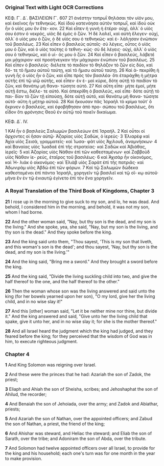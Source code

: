 ### Original Text with Light OCR Corrections

ΚΕΦ. Γ΄. Δ΄. ΒΑΣΙΛΕΙΩΝ Γ΄. 607
21 ἀνέστην τοπρωῒ θηλάσαι τὸν υἱόν μου, καὶ ἐκεῖνος ἦν τεθνηκώς. Καὶ
ἰδοὺ κατενόησα αὐτὸν τοπρωῒ, καὶ ἰδοὺ οὐκ ἦν ὁ υἱός μου ὃν ἔτε-
κον. 22 Καὶ εἶπεν ἡ γυνὴ ἡ ἑτέρα· οὐχί, ἀλλ᾽ ὁ υἱός σου ἐστιν
ὁ νεκρός, υἱὸς δὲ ἐμὸς ὁ ζῶν. Ἡ δὲ λαλεῖ, καὶ αὐτὴ ἔλεγεν·
οὐχί, ἀλλ᾽ ὁ υἱός μου ὁ ζῶν, ὁ δὲ υἱός σου ὁ τεθνηκώς· καὶ ἐ-
λάλησαν ἐνώπιον τοῦ βασιλέως. 23 Καὶ εἶπεν ὁ βασιλεὺς αὐταῖς·
σὺ λέγεις, οὗτος ὁ υἱός μου ὁ ζῶν, καὶ ὁ υἱὸς ταύτης ὁ τεθνη-
κώς· σὺ δὲ λέγεις· οὐχί, ἀλλ᾽ ὁ υἱός σου ὁ τεθνηκώς, καὶ ὁ υἱ-
ός μου ὁ ζῶν. 24 Καὶ εἶπεν ὁ βασιλεύς, λάβετέ μοι μάχαιραν· καὶ
προσήνεγκαν τὴν μάχαιραν ἐνώπιον τοῦ βασιλέως. 25 Καὶ εἶπεν ὁ
βασιλεύς· διέλετε τὸ παιδίον τὸ θηλάζον τὸ ζῶν εἰς δύο, καὶ δό-
τε τὸ ἥμισυ αὐτοῦ ταύτῃ, καὶ τὸ ἥμισυ αὐτοῦ ταύτῃ. 26 Καὶ ἀ-
πεκρίθη ἡ γυνὴ ἧς ὁ υἱὸς ἦν ὁ ζῶν, καὶ εἶπε πρὸς τὸν βασιλέα·
ὅτι ἐταράχθη ἡ μήτρα αὐτῆς ἐπὶ τῷ υἱῷ αὐτῆς, καὶ εἶπεν· ἐν ἐ-
μοὶ κύριε, δότε αὐτῇ τὸ παιδίον τὸ ζῶν, καὶ θανάτῳ μὴ θανα-
τώσητε αὐτό. 27 Καὶ αὕτη εἶπε· μήτε ἐμοί, μήτε αὐτῇ ἔστω, διέλε-
τε αὐτό. Καὶ ἀπεκρίθη ὁ βασιλεύς, καὶ εἶπε· δότε αὐτῇ τὸ παι-
δίον τὸ ζῶν τῇ εἰπούσῃ, δότε αὐτῇ αὐτό, καὶ θανάτῳ μὴ θανα-
τώσητε αὐτό· αὕτη ἡ μήτηρ αὐτοῦ. 28 Καὶ ἤκουσαν πᾶς Ἰσραὴλ
τὸ κρίμα τοῦτ᾽ ὃ ἔκρινεν ὁ βασιλεύς, καὶ ἐφοβήθησαν ἀπὸ προ-
σώπου τοῦ βασιλέως, ὅτι εἶδον ὅτι φρόνησις Θεοῦ ἐν αὐτῷ τοῦ
ποιεῖν δικαίωμα.

ΚΕΦ. Δ΄. IV.

1 ΚΑΙ ἦν ὁ βασιλεὺς Σαλωμὼν βασιλεύων ἐπὶ Ἰσραήλ.
2 Καὶ οὗτοι οἱ ἄρχοντες οἱ ἦσαν αὐτῷ· Ἀζαρίας υἱὸς Σαδὼκ, ὁ
ἱερεύς· 3 Ἐλιαρὲφ καὶ Ἀχία υἱὸς Σεισὰ, γραμματεῖς· καὶ Ἰωσα-
φὰτ υἱὸς Ἀχιλουδ, ἀναμνήσκων· 4 καὶ Βαναίας υἱὸς Ἰωαδαὲ ἐπὶ
τῆς στρατείας· καὶ Σαδὼκ καὶ Ἀβιάθας, ἱερεῖς· 5 καὶ Ἀζαρίας
υἱὸς Νάθαν ἐπὶ τῶν καθεσταμένων· καὶ Ζαββοὺδ υἱὸς Νάθαν ἱε-
ρεύς, ἑταῖρος τοῦ βασιλέως· 6 καὶ Ἀχισὰρ ἦν οἰκονόμος, καὶ Ἡ-
λιάκ ὁ οἰκονόμος· καὶ Ἐλιὰβ υἱὸς Σαρὰτ ἐπὶ τῆς πατριᾶς· καὶ
Ἀδωνιρὰμ υἱὸς Ἀβδὼ ἐπὶ τῶν φόρων. 7 Καὶ τῷ Σαλωμὼν δώδεκα
καθεσταμένοι ἐπὶ πάντα Ἰσραήλ, χορηγεῖν τῷ βασιλεῖ καὶ τῷ οἴ-
κῳ αὐτοῦ· μῆνα ἕν ἐν τῷ ἐνιαυτῷ ἐγίνετο ἐπὶ τὸν ἕνα χορηγεῖν.

### A Royal Translation of the Third Book of Kingdoms, Chapter 3

**21** I rose up in the morning to give suck to my son, and lo, he was dead. And behold, I considered him in the morning, and behold, it was not my son, whom I had borne.

**22** And the other woman said, "Nay, but thy son is the dead, and my son is the living." And she spoke, yea, she said, "Nay, but my son is the living, and thy son is the dead." And they spoke before the king.

**23** And the king said unto them, "Thou sayest, 'This is my son that liveth, and this woman's son is the dead'; and thou sayest, 'Nay, but thy son is the dead, and my son is the living.'"

**24** And the king said, "Bring me a sword." And they brought a sword before the king.

**25** And the king said, "Divide the living suckling child into two, and give the half thereof to the one, and the half thereof to the other."

**26** Then the woman whose son was the living answered and said unto the king (for her bowels yearned upon her son), "O my lord, give her the living child, and in no wise slay it!"

**27** And this [other] woman said, "Let it be neither mine nor thine, but divide it." And the king answered and said, "Give unto her the living child that spake, give it unto her, and in no wise slay it; for she is the mother thereof."

**28** And all Israel heard the judgment which the king had judged, and they feared before the king; for they perceived that the wisdom of God was in him, to execute righteous judgment.

### Chapter 4

**1** And King Solomon was reigning over Israel.

**2** And these were the princes that he had: Azariah the son of Zadok, the priest;

**3** Eliaph and Ahiah the son of Sheisha, scribes; and Jehoshaphat the son of Ahilud, the recorder;

**4** And Benaiah the son of Jehoiada, over the army; and Zadok and Abiathar, priests;

**5** And Azariah the son of Nathan, over the appointed officers; and Zabud the son of Nathan, a priest, the friend of the king;

**6** And Ahishar was steward, and Heliac the steward; and Eliab the son of Sarath, over the tribe; and Adoniram the son of Abda, over the tribute.

**7** And Solomon had twelve appointed officers over all Israel, to provide for the king and his household; each one's turn was for one month in the year to make provision.